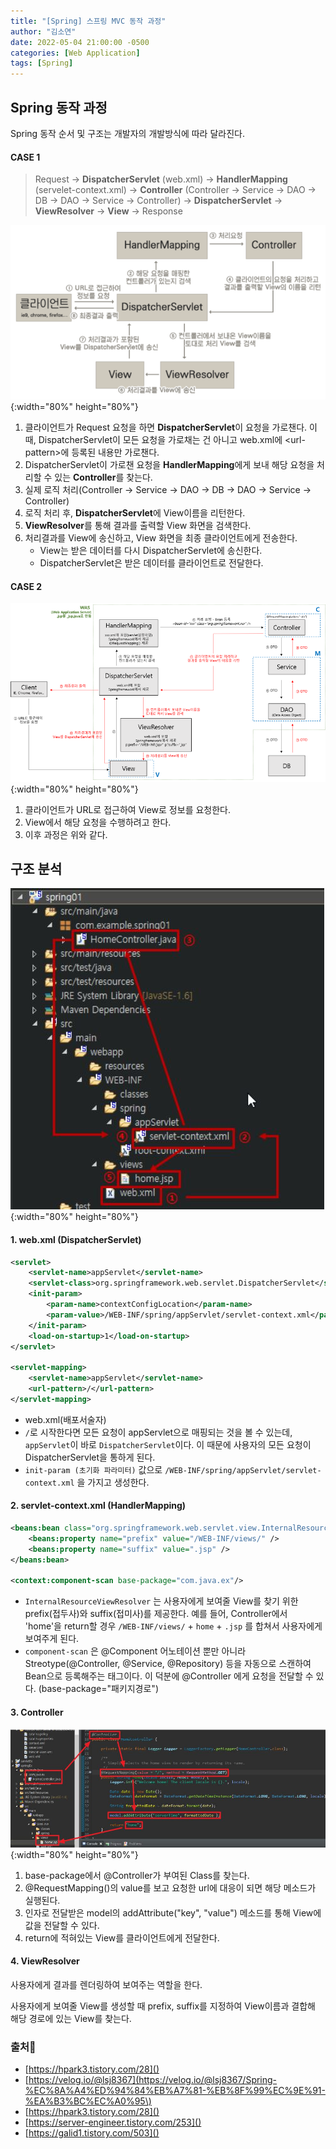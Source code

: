 ```yaml
---
title: "[Spring] 스프링 MVC 동작 과정"
author: "김소연"
date: 2022-05-04 21:00:00 -0500
categories: [Web Application]
tags: [Spring]
---
```




## Spring 동작 과정

Spring 동작 순서 및 구조는 개발자의 개발방식에 따라 달라진다.



#### CASE 1

> Request -> **DispatcherServlet** (web.xml) -> **HandlerMapping** (servelet-context.xml) -> **Controller** (Controller -> Service -> DAO -> DB -> DAO -> Service -> Controller) -> **DispatcherServlet** -> **ViewResolver** -> **View** -> Response



![springmvc](/assets/img/springmvc.png){:width="80%" height="80%"}

1. 클라이언트가 Request 요청을 하면 **DispatcherServlet**이 요청을 가로챈다.
   이때, DispatcherServlet이 모든 요청을 가로채는 건 아니고 web.xml에 \<url-pattern>에 등록된 내용만 가로챈다.
2. DispatcherServlet이 가로챈 요청을 **HandlerMapping**에게 보내 해당 요청을 처리할 수 있는 **Controller**를 찾는다.
3. 실제 로직 처리(Controller -> Service -> DAO -> DB -> DAO -> Service -> Controller)
4. 로직 처리 후, **DispatcherServlet**에 View이름을 리턴한다.
5. **ViewResolver**를 통해 결과를 출력할 View 화면을 검색한다.
6. 처리결과를 View에 송신하고, View 화면을 최종 클라이언트에게 전송한다.
   - View는 받은 데이터를 다시 DispatcherServlet에 송신한다.
   - DispatcherServlet은 받은 데이터를 클라이언트로 전달한다.



#### CASE 2

![springmvc2](/assets/img/springmvc2.png){:width="80%" height="80%"}

1. 클라이언트가 URL로 접근하여 View로 정보를 요청한다.
2. View에서 해당 요청을 수행하려고 한다.
3. 이후 과정은 위와 같다.



## 구조 분석

![springmvc3](/assets/img/springmvc3.JPG){:width="80%" height="80%"}

#### 1. web.xml (DispatcherServlet)

```xml
<servlet>
	<servlet-name>appServlet</servlet-name>
	<servlet-class>org.springframework.web.servlet.DispatcherServlet</servlet-class>
	<init-param>
		<param-name>contextConfigLocation</param-name>
		<param-value>/WEB-INF/spring/appServlet/servlet-context.xml</param-value>
	</init-param>
	<load-on-startup>1</load-on-startup>
</servlet>

<servlet-mapping>
	<servlet-name>appServlet</servlet-name>
	<url-pattern>/</url-pattern>
</servlet-mapping>
```

- web.xml(배포서술자)
- `/`로 시작한다면 모든 요청이 appServlet으로 매핑되는 것을 볼 수 있는데, `appServlet`이 바로 `DispatcherServlet`이다.
  이 때문에 사용자의 모든 요청이 DispatcherServlet을 통하게 된다.
- `init-param (초기화 파라미터)` 값으로 `/WEB-INF/spring/appServlet/servlet-context.xml` 을 가지고 생성한다.



#### 2. servlet-context.xml (HandlerMapping)

```xml
<beans:bean class="org.springframework.web.servlet.view.InternalResourceViewResolver">
    <beans:property name="prefix" value="/WEB-INF/views/" />
    <beans:property name="suffix" value=".jsp" />
</beans:bean>

<context:component-scan base-package="com.java.ex"/>
```

- `InternalResourceViewResolver` 는 사용자에게 보여줄 View를 찾기 위한 prefix(접두사)와 suffix(접미사)를 제공한다.
  예를 들어, Controller에서 'home'을 return할 경우 `/WEB-INF/views/` + `home` + `.jsp` 를 합쳐서 사용자에게 보여주게 된다.
- `component-scan` 은 @Component 어노테이션 뿐만 아니라 Streotype(@Controller, @Service, @Repository) 등을 자동으로 스캔하여 Bean으로 등록해주는 태그이다. 이 덕분에 @Controller 에게 요청을 전달할 수 있다.
  (base-package="패키지경로")



#### 3. Controller

![springmvc4](/assets/img/springmvc4.JPG){:width="80%" height="80%"}

1. base-package에서 @Controller가 부여된 Class를 찾는다.
2. @RequestMapping()의 value를 보고 요청한 url에 대응이 되면 해당 메소드가 실행된다.
3. 인자로 전달받은 model의 addAttribute("key", "value") 메소드를 통해 View에 값을 전달할 수 있다.
4. return에 적혀있는 View를 클라이언트에게 전달한다.



#### 4. ViewResolver

사용자에게 결과를 렌더링하여 보여주는 역할을 한다.

사용자에게 보여줄 View를 생성할 때 prefix, suffix를 지정하여 View이름과 결합해 해당 경로에 있는 View를 찾는다.



### 출처📎


- [https://hpark3.tistory.com/28]()
- [https://velog.io/@lsj8367](https://velog.io/@lsj8367/Spring-%EC%8A%A4%ED%94%84%EB%A7%81-%EB%8F%99%EC%9E%91-%EA%B3%BC%EC%A0%95\)
- [https://hpark3.tistory.com/28]()
- [https://server-engineer.tistory.com/253]()
- [https://galid1.tistory.com/503]()
